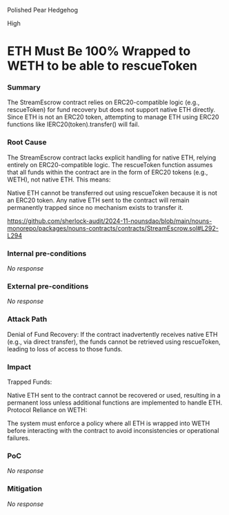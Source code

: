 Polished Pear Hedgehog

High

# ETH Must Be 100% Wrapped to WETH to be able to rescueToken

### Summary

The StreamEscrow contract relies on ERC20-compatible logic (e.g., rescueToken) for fund recovery but does not support native ETH directly. Since ETH is not an ERC20 token, attempting to manage ETH using ERC20 functions like IERC20(token).transfer() will fail.



### Root Cause

The StreamEscrow contract lacks explicit handling for native ETH, relying entirely on ERC20-compatible logic. The rescueToken function assumes that all funds within the contract are in the form of ERC20 tokens (e.g., WETH), not native ETH. This means:

Native ETH cannot be transferred out using rescueToken because it is not an ERC20 token.
Any native ETH sent to the contract will remain permanently trapped since no mechanism exists to transfer it.

https://github.com/sherlock-audit/2024-11-nounsdao/blob/main/nouns-monorepo/packages/nouns-contracts/contracts/StreamEscrow.sol#L292-L294

### Internal pre-conditions

_No response_

### External pre-conditions

_No response_

### Attack Path

Denial of Fund Recovery: If the contract inadvertently receives native ETH (e.g., via direct transfer), the funds cannot be retrieved using rescueToken, leading to loss of access to those funds.

### Impact

Trapped Funds:

Native ETH sent to the contract cannot be recovered or used, resulting in a permanent loss unless additional functions are implemented to handle ETH.
Protocol Reliance on WETH:

The system must enforce a policy where all ETH is wrapped into WETH before interacting with the contract to avoid inconsistencies or operational failures.

### PoC

_No response_

### Mitigation

_No response_